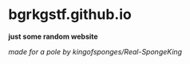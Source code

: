 # bgrkgstf.github.io
**just some random website**





*made for a pole by kingofsponges/Real-SpongeKing*
